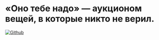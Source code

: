 # «Оно тебе надо» — аукционом вещей, в которые никто не верил.
[![Github]( https://img.shields.io/badge/Github-grey)](https://github.com/HibertMD/ono-tebe-nado)